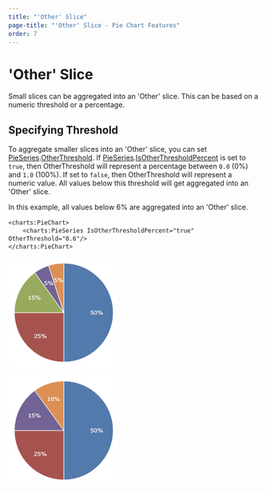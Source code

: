 ```yaml
---
title: "'Other' Slice"
page-title: "'Other' Slice - Pie Chart Features"
order: 7
---
```

# 'Other' Slice

Small slices can be aggregated into an 'Other' slice. This can be based on a numeric threshold or a percentage.

## Specifying Threshold

To aggregate smaller slices into an 'Other' slice, you can set [PieSeries](xref:@ActiproUIRoot.Controls.Charts.PieSeries).[OtherThreshold](xref:@ActiproUIRoot.Controls.Charts.PieSeries.OtherThreshold).  If [PieSeries](xref:@ActiproUIRoot.Controls.Charts.PieSeries).[IsOtherThresholdPercent](xref:@ActiproUIRoot.Controls.Charts.PieSeries.IsOtherThresholdPercent) is set to `true`, then OtherThreshold will represent a percentage between `0.0` (0%) and `1.0` (100%).  If set to `false`, then OtherThreshold will represent a numeric value. All values below this threshold will get aggregated into an 'Other' slice.

In this example, all values below 6% are aggregated into an 'Other' slice.

```xaml
<charts:PieChart>
	<charts:PieSeries IsOtherThresholdPercent="true" OtherThreshold="0.6"/>
</charts:PieChart>
```

![Screenshot](../images/pie-other1.png)

![Screenshot](../images/pie-other2.png)
